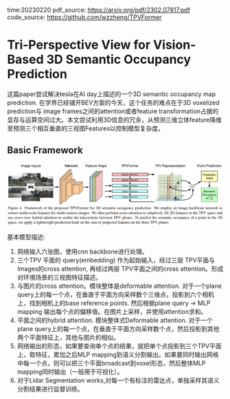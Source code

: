 time:20230220
pdf_source: https://arxiv.org/pdf/2302.07817.pdf
code_source: https://github.com/wzzheng/TPVFormer

# Tri-Perspective View for Vision-Based 3D Semantic Occupancy Prediction

这篇paper尝试解决tesla在AI day上描述的一个3D semantic occupancy map prediction. 在学界已经铺开BEV方案的今天，这个任务的难点在于3D voxelized prediction与 image frames之间的attention或者feature transformation占据的显存与运算空间过大。本文尝试利用3D信息的冗余，从预测三维立体feature降维至预测三个相互垂直的三视图Features以控制模型复杂度。

## Basic Framework

![image](res/tpv_framework.png)

基本模型描述:
1. 网络输入六张图，使用cnn backbone进行处理。
2. 三个TPV 平面的 query(embedding) 作为起始输入，经过三层 TPV平面与Images的cross attention, 再经过两层 TPV平面之间的cross attention。形成对环境场景的三视图特征描述。
3. 与图片的cross attention。模块整体是deformable attention. 对于一个plane query上的每一个点，在垂直于平面方向采样数个三维点，投影到六个相机上，找到相机上的base reference points. 然后根据plane query -> MLP mapping 输出每个点的偏移值。在图片上采样，并使用attention求和。
4. 平面之间的hybrid attention. 模块整体式Deformable attention. 对于一个plane query上的每一个点，在垂直于平面方向采样数个点，然后投影到其他两个平面特征上，其他与图片的相似。
5. 网络输出的形态，如果要查询单个点的结果，就把单个点投影到三个TPV平面上，取特征，累加之后MLP mapping到语义分割输出。如果要同时输出网格中每一个点，则可以把三个平面broadcast到voxel形态，然后整体MLP mapping同时输出（一般用于可视化）。
6. 对于Lidar Segmentation works,对每一个有标注的雷达点，单独采样其语义分割结果进行监督训练。
